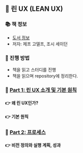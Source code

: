 ## 🚀 린 UX (LEAN UX)

### 📚 책 정보
- [도서 정보](http://www.yes24.com/Product/Goods/11043345)
- 저자: 제프 고델프, 조시 세이던

### 🎯 진행 방법
- 책을 읽고 스터디를 진행
- 책을 읽으며 repository에 정리한다.

### 🐣 [Part 1: 린 UX 소개 및 기본 원칙](https://github.com/saseungmin/reading_books_record_repository/tree/master/LEAN-UX/Part%201)
#### 👉 왜 린 UX인가?
#### 👉 기본 원칙

### 🐣 [Part 2: 프로세스](https://github.com/saseungmin/reading_books_record_repository/tree/master/LEAN-UX/Part%202)
#### 👉 비전 정의와 실행 계획, 성과
